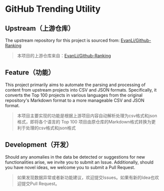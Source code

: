 # GitHub Trending Utility

## Upstream（上游仓库）
The upstream repository for this project is sourced from: [EvanLi/Github-Ranking](https://github.com/EvanLi/Github-Ranking)
> 本项目的上游仓库来自：[EvanLi/Github-Ranking](https://github.com/EvanLi/Github-Ranking)

## Feature（功能）

This project primarily aims to automate the parsing and processing of content from upstream projects into CSV and JSON formats. Specifically, it converts the Top 100 projects in various languages from the original repository's Markdown format to a more manageable CSV and JSON format.

> 本项目主要实现的功能是根据上游项目内容自动解析处理为csv格式和json格式，即将各个语言的 Top 100 项目由原仓库的Markdown格式转换为更利于处理的csv格式和json格式

## Development（开发）

Should any anomalies in the data be detected or suggestions for new functionalities arise, we invite you to submit an Issue. Additionally, should you have novel ideas, we welcome you to submit a Pull Request.

> 如果发现数据异常或者新功能建议，欢迎提交Issues。如果有新的Idea也欢迎提交Pull Request。